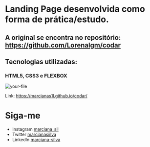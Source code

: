 # Landing Page desenvolvida como forma de prática/estudo. 
## A original se encontra no repositório: https://github.com/Lorenalgm/codar 

## Tecnologias utilizadas: 

### HTML5, CSS3 e FLEXBOX

![your-file](images/file.gif)

Link: https://marcianas1l.github.io/codar/

# Siga-me

* Instagram [marciana_sil](https://www.instagram.com/marciana_sil/)
* Twitter [marcianasiilva](https://twitter.com/marcianasiilva)
* LinkedIn [marciana-silva](https://www.linkedin.com/in/marciana-silva/)
